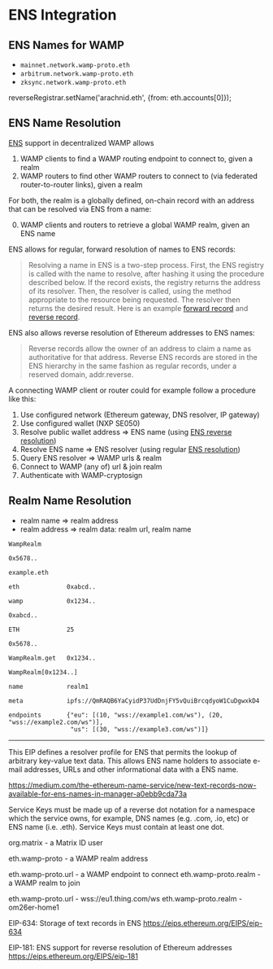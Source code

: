 # ENS Integration

## ENS Names for WAMP

* `mainnet.network.wamp-proto.eth`
* `arbitrum.network.wamp-proto.eth`
* `zksync.network.wamp-proto.eth`

reverseRegistrar.setName('arachnid.eth', {from: eth.accounts[0]});


## ENS Name Resolution

[ENS](https://ens.domains/) support in decentralized WAMP allows

1. WAMP clients to find a WAMP routing endpoint to connect to, given a realm
2. WAMP routers to find other WAMP routers to connect to (via federated router-to-router links), given a realm

For both, the realm is a globally defined, on-chain record with an address that can be resolved via ENS from a name:

0. WAMP clients and routers to retrieve a global WAMP realm, given an ENS name


ENS allows for regular, forward resolution of names to ENS records:

> Resolving a name in ENS is a two-step process. First, the ENS registry is called with the name to resolve, after hashing it using the procedure described below. If the record exists, the registry returns the address of its resolver. Then, the resolver is called, using the method appropriate to the resource being requested. The resolver then returns the desired result. Here is an example [forward record](https://app.ens.domains/name/chrisbell.eth) and [reverse record](https://app.ens.domains/address/0xddd3964d75d59b6b6d5c31eb313bba5ebf076364).

ENS also allows reverse resolution of Ethereum addresses to ENS names:

> Reverse records allow the owner of an address to claim a name as authoritative for that address. Reverse ENS records are stored in the ENS hierarchy in the same fashion as regular records, under a reserved domain, addr.reverse.

A connecting WAMP client or router could for example follow a procedure like this:

1. Use configured network (Ethereum gateway, DNS resolver, IP gateway)
2. Use configured wallet (NXP SE050)
3. Resolve public wallet address => ENS name (using [ENS reverse resolution](https://docs.ens.domains/ens-improvement-proposals/ensip-3-reverse-resolution))
4. Resolve ENS name => ENS resolver (using regular [ENS resolution](https://docs.ens.domains/ens-improvement-proposals/ensip-1-ens))
5. Query ENS resolver => WAMP urls & realm
6. Connect to WAMP (any of) url & join realm
7. Authenticate with WAMP-cryptosign

## Realm Name Resolution

* realm name => realm address
* realm address => realm data: realm url, realm name


`WampRealm`

    0x5678..

`example.eth`

    eth             0xabcd..

    wamp            0x1234..

`0xabcd..`

    ETH             25

`0x5678..`

    WampRealm.get   0x1234..

`WampRealm[0x1234..]`

    name            realm1

    meta            ipfs://QmRAQB6YaCyidP37UdDnjFY5vQuiBrcqdyoW1CuDgwxkD4

    endpoints       {"eu": [(10, "wss://example1.com/ws"), (20, "wss://example2.com/ws")],
                     "us": [(30, "wss://example3.com/ws")]}


---------


This EIP defines a resolver profile for ENS that permits the lookup of arbitrary key-value text data. This allows ENS name holders to associate e-mail addresses, URLs and other informational data with a ENS name.

https://medium.com/the-ethereum-name-service/new-text-records-now-available-for-ens-names-in-manager-a0ebb9cda73a

Service Keys must be made up of a reverse dot notation for a namespace which the service owns, for example, DNS names (e.g. .com, .io, etc) or ENS name (i.e. .eth). Service Keys must contain at least one dot.

org.matrix - a Matrix ID user

eth.wamp-proto - a WAMP realm address

eth.wamp-proto.url    - a WAMP endpoint to connect
eth.wamp-proto.realm  - a WAMP realm to join

eth.wamp-proto.url    - wss://eu1.thing.com/ws
eth.wamp-proto.realm  - om26er-home1

EIP-634: Storage of text records in ENS
https://eips.ethereum.org/EIPS/eip-634

EIP-181: ENS support for reverse resolution of Ethereum addresses
https://eips.ethereum.org/EIPS/eip-181
